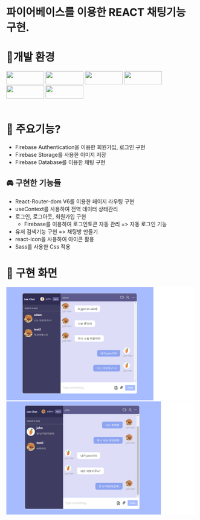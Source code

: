 # 파이어베이스를 이용한 REACT 채팅기능 구현.

# 🔐개발 환경

<div>
 <img src="https://img.shields.io/badge/React-61DAFB?style=flat-square&logo=React&logoColor=white"
 width="100px" 
 height="35px"/>
 <img src="https://img.shields.io/badge/GitHub-181717?style=flat-square&logo=GitHub&logoColor=white"
 width="100px"
 height="35px"/>
<img src="https://img.shields.io/badge/Firebase-FFCA28?style=flat-square&logo=firebase&logoColor=white" 
width="100px"
height="35px"/>
<img src="https://img.shields.io/badge/Sass-CC6699?style=flat-square&logo=Sass&logoColor=white"
width="100px"
height="35px"/>
<img src="https://img.shields.io/badge/Vercel-000000?style=flat-square&logo=Vercel&logoColor=white"
width="100px"
height="35px"/>
<img src="https://img.shields.io/badge/Yarn-2C8EBB?style=flat-square&logo=Yarn&logoColor=white"
width="100px"
height="35px"/>

<div>
<Br>

# :apple: 주요기능?

- Firebase Authentication을 이용한 회원가입, 로그인 구현
- Firebase Storage를 사용한 이미지 저장
- Firebase Database를 이용한 채팅 구현

## 🚘 구현한 기능들

- React-Router-dom V6를 이용한 페이지 라우팅 구현
- useContext를 사용하여 전역 데이터 상태관리
- 로그인, 로그아웃, 회원가입 구현
  - Firebase를 이용하여 로그인토큰 자동 관리 => 자동 로그인 기능
- 유저 검색기능 구현 => 채팅방 만들기
- react-icon을 사용하여 아이콘 활용
- Sass를 사용한 Css 적용

# 🐐 구현 화면

<img src="./public/jhon.png" width="500px" height="300px">
<img src="./public/adam.png" width="500px" height="300px">

